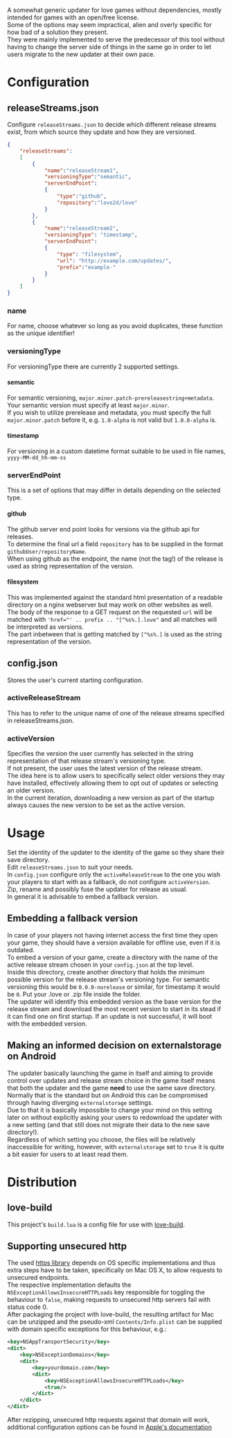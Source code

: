 A somewhat generic updater for love games without dependencies, mostly intended for games with an open/free license.  
Some of the options may seem impractical, alien and overly specific for how bad of a solution they present.  
They were mainly implemented to serve the predecessor of this tool without having to change the server side of things in the same go in order to let users migrate to the new updater at their own pace.

# Configuration

## releaseStreams.json

Configure `releaseStreams.json` to decide which different release streams exist, from which source they update and how they are versioned.

```Json
{
    "releaseStreams":
    [
        {
            "name":"releaseStream1",
            "versioningType":"semantic",
            "serverEndPoint":
            {
                "type":"github",
                "repository":"love2d/love"
            }
        },
        {
            "name":"releaseStream2",
            "versioningType": "timestamp",
            "serverEndPoint":
            {
                "type": "filesystem",
                "url": "http://example.com/updates/",
                "prefix":"example-"
            }
        }
    ]
}
```

### name
For name, choose whatever so long as you avoid duplicates, these function as the unique identifier!  

### versioningType

For versioningType there are currently 2 supported settings.

#### semantic
For semantic versioning, `major.minor.patch-prereleasestring+metadata`.  
Your semantic version must specify at least `major.minor`.  
If you wish to utilize prerelease and metadata, you must specify the full `major.minor.patch` before it, e.g. `1.0-alpha` is not valid but `1.0.0-alpha` is.

#### timestamp
For versioning in a custom datetime format suitable to be used in file names, `yyyy-MM-dd_hh-mm-ss`

### serverEndPoint

This is a set of options that may differ in details depending on the selected type.

#### github

The github server end point looks for versions via the github api for releases.  
To determine the final url a field `repository` has to be supplied in the format `githubUser/repositoryName`.  
When using github as the endpoint, the name (not the tag!) of the release is used as string representation of the version.

#### filesystem

This was implemented against the standard html presentation of a readable directory on a nginx webserver but may work on other websites as well.  
The body of the response to a GET request on the requested `url` will be matched with `'href="' .. prefix .. "[^%s%.].love"` and all matches will be interpreted as versions.  
The part inbetween that is getting matched by `[^%s%.]` is used as the string representation of the version.

## config.json

Stores the user's current starting configuration.

### activeReleaseStream

This has to refer to the unique name of one of the release streams specified in releaseStreams.json.  

### activeVersion

Specifies the version the user currently has selected in the string representation of that release stream's versioning type.  
If not present, the user uses the latest version of the release stream.  
The idea here is to allow users to specifically select older versions they may have installed, effectively allowing them to opt out of updates or selecting an older version.  
In the current iteration, downloading a new version as part of the startup always causes the new version to be set as the active version.

# Usage

Set the identity of the updater to the identity of the game so they share their save directory.  
Edit `releaseStreams.json` to suit your needs.  
In `config.json` configure only the `activeReleaseStream` to the one you wish your players to start with as a fallback, do not configure `activeVersion`.  
Zip, rename and possibly fuse the updater for release as usual.  
In general it is advisable to embed a fallback version.

## Embedding a fallback version

In case of your players not having internet access the first time they open your game, they should have a version available for offline use, even if it is outdated.  
To embed a version of your game, create a directory with the name of the active release stream chosen in your `config.json` at the top level.  
Inside this directory, create another directory that holds the minimum possible version for the release stream's versioning type. For semantic versioning this would be `0.0.0-norelease` or similar, for timestamp it would be `0`.
Put your .love or .zip file inside the folder.  
The updater will identify this embedded version as the base version for the release stream and download the most recent version to start in its stead if it can find one on first startup. If an update is not successful, it will boot with the embedded version.

## Making an informed decision on externalstorage on Android

The updater basically launching the game in itself and aiming to provide control over updates and release stream choice in the game itself means that both the updater and the game **need** to use the same save directory.  
Normally that is the standard but on Android this can be compromised through having diverging `externalstorage` settings.  
Due to that it is basically impossible to change your mind on this setting later on without explicitly asking your users to redownload the updater with a new setting (and that still does not migrate their data to the new save directory!).  
Regardless of which setting you choose, the files will be relatively inaccessible for writing, however, with `externalstorage` set to `true` it is quite a bit easier for users to at least read them.

# Distribution

## love-build

This project's `build.lua` is a config file for use with [love-build](https://github.com/ellraiser/love-build).

## Supporting unsecured http

The used [https library](https://github.com/love2d/lua-https) depends on OS specific implementations and thus extra steps have to be taken, specifically on Mac OS X, to allow requests to unsecured endpoints.  
The respective implementation defaults the `NSExceptionAllowsInsecureHTTPLoads` key responsible for toggling the behaviour to `false`, making requests to unsecured http servers fail with status code 0.  
After packaging the project with love-build, the resulting artifact for Mac can be unzipped and the pseudo-xml `Contents/Info.plist` can be supplied with domain specific exceptions for this behaviour, e.g.:
```Xml
<key>NSAppTransportSecurity</key>
<dict>
    <key>NSExceptionDomains</key>
    <dict>
        <key>yourdomain.com</key>
        <dict>
            <key>NSExceptionAllowsInsecureHTTPLoads</key>
            <true/>
        </dict>
    </dict>
</dict>
```
After rezipping, unsecured http requests against that domain will work, additional configuration options can be found in [Apple's documentation](https://developer.apple.com/library/archive/documentation/General/Reference/InfoPlistKeyReference/Articles/CocoaKeys.html#//apple_ref/doc/uid/TP40009251-SW44)